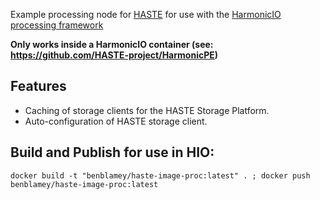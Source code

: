 Example processing node for [HASTE](http://haste.research.it.uu.se) for use with the [HarmonicIO processing framework](https://github.com/HASTE-project/HarmonicIO)

**Only works inside a HarmonicIO container (see: https://github.com/HASTE-project/HarmonicPE)**

## Features
* Caching of storage clients for the HASTE Storage Platform.
* Auto-configuration of HASTE storage client.


## Build and Publish for use in HIO:
```
docker build -t "benblamey/haste-image-proc:latest" . ; docker push benblamey/haste-image-proc:latest
```

